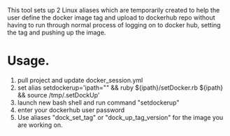 This tool sets up 2 Linux aliases which are temporarily created to help the user define the docker image tag and upload to dockerhub repo without having to run through normal process of logging on to docker hub, setting the tag and pushing up the image.

# Usage.

1. pull project and update docker_session.yml
2. set alias setdockerup='ipath="<path where project exists>" && ruby ${ipath}/setDocker.rb ${ipath} && source /tmp/.setDockUp'
3. launch new bash shell and run command "setdockerup"
4. enter your dockerhub user password
5. Use aliases "dock_set_tag" or "dock_up_tag_version" for the image you are working on.
